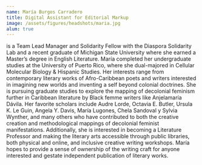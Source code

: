 ```yaml
---
name: María Burgos Carradero
title: Digital Assistant for Editorial Markup
image: /assets/figures/headshots/maria.jpg
alum: true
---
```


is a Team Lead Manager and Solidarity Fellow with the Diaspora Solidarity Lab and a recent graduate of Michigan State University where she earned a Master’s degree in English Literature. María completed her undergraduate studies at the University of Puerto Rico, where she dual-majored in Cellular Molecular Biology & Hispanic Studies. Her interests range from contemporary literary works of Afro-Caribbean poets and writers interested in imagining new worlds and inventing a self beyond colonial doctrines. She is pursuing graduate studies to explore the mapping of decolonial feminism further in Caribbean literature by Black femme writers like Anjelamaría Dávila. Her favorite scholars include Audre Lorde, Octavia E. Butler, Ursula K. Le Guin, Angela Y. Davis, María Lugones, Chela Sandoval y Sylvia Wynther, and many others who have contributed to both the creative creation and methodological mappings of decolonial feminist manifestations. Additionally, she is interested in becoming a Literature Professor and making the literary arts accessible through public libraries, both physical and online, and inclusive creative writing workshops. María hopes to provide a sense of ownership of the writing craft for anyone interested and gestate independent publication of literary works.